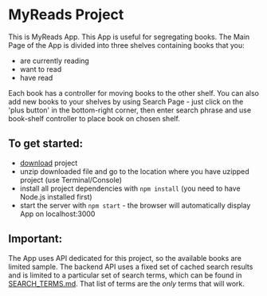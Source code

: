 # MyReads Project

This is MyReads App. This App is useful for segregating books. The Main Page of the App is divided into three shelves containing books that you:
* are currently reading
* want to read
* have read

Each book has a controller for moving books to the other shelf. You can also add new books to your shelves by using Search Page - just click on the 'plus button' in the bottom-right corner, then enter search phrase and use book-shelf controller to place book on chosen shelf.

## To get started:

* [download](https://github.com/Mancinek/reactnd-project-myreads-starter/archive/master.zip) project
* unzip downloaded file and go to the location where you have uzipped project (use Terminal/Console)
* install all project dependencies with `npm install` (you need to have Node.js installed first)
* start the server with `npm start` - the browser will automatically display App on localhost:3000

## Important:
The App uses API dedicated for this project, so the available books are limited sample. The backend API uses a fixed set of cached search results and is limited to a particular set of search terms, which can be found in [SEARCH_TERMS.md](SEARCH_TERMS.md). That list of terms are the _only_ terms that will work.